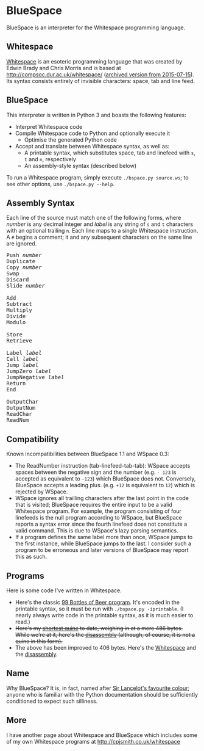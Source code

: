 # BlueSpace
BlueSpace is an interpreter for the Whitespace programming language.

## Whitespace
[Whitespace](https://en.wikipedia.org/wiki/Whitespace_%28programming_language%29) is an esoteric programming language that was created by Edwin Brady and Chris Morris and is based at http://compsoc.dur.ac.uk/whitespace/ ([archived version from 2015-07-15](https://web.archive.org/web/20150717190859/http://compsoc.dur.ac.uk/whitespace/)). Its syntax consists entirely of invisible characters: space, tab and line feed.

## BlueSpace
This interpreter is written in Python 3 and boasts the following features:
* Interpret Whitespace code
* Compile Whitespace code to Python and optionally execute it
  * Optimise the generated Python code
* Accept and translate between Whitespace syntax, as well as:
  * A printable syntax, which substitutes space, tab and linefeed with `s`, `t` and `n`, respectively
  * An assembly-style syntax (described below)

To run a Whitespace program, simply execute `./bspace.py source.ws`; to see other options, use `./bspace.py --help`.

## Assembly Syntax
Each line of the source must match one of the following forms, where *number* is any decimal integer and *label* is any string of `s` and `t` characters with an optional trailing `n`. Each line maps to a single Whitespace instruction. A `#` begins a comment; it and any subsequent characters on the same line are ignored.

<pre>
Push <i>number</i>
Duplicate
Copy <i>number</i>
Swap
Discard
Slide <i>number</i>

Add
Subtract
Multiply
Divide
Modulo

Store
Retrieve

Label <i>label</i>
Call <i>label</i>
Jump <i>label</i>
JumpZero <i>label</i>
JumpNegative <i>label</i>
Return
End

OutputChar
OutputNum
ReadChar
ReadNum
</pre>

## Compatibility
Known incompatibilities between BlueSpace 1.1 and WSpace 0.3:
* The ReadNumber instruction (tab-linefeed-tab-tab): WSpace accepts spaces between the negative sign and the number (e.g. `- 123` is accepted as equivalent to `-123`) which BlueSpace does not. Conversely, BlueSpace accepts a leading plus. (e.g. `+12` is equivalent to `12`) which is rejected by WSpace.
* WSpace ignores all trailling characters after the last point in the code that is visited; BlueSpace requires the entire input to be a valid Whitespace program. For example, the program consisting of four linefeeds is the null program according to WSpace, but BlueSpace reports a syntax error since the fourth linefeed does not constitute a valid command. This is due to WSpace's lazy parsing semantics.
* If a program defines the same label more than once, WSpace jumps to the first instance, while BlueSpace jumps to the last. I consider such a program to be erroneous and later versions of BlueSpace may report this as such.

## Programs
Here is some code I've written in Whitespace.
* Here's the classic [99 Bottles of Beer program](./99.wsp). It's encoded in the printable syntax, so it must be run with `./bspace.py -iprintable`. (I nearly always write code in the printable syntax, as it is much easier to read.)
* <s>Here's my [shortest quine](./quine-cs.ws) to date, weighing in at a mere 486 bytes. While we're at it, here's the [disassembly](./quine-cs.wsa) (although, of course, it is not a quine in this form).</s>
* The above has been improved to 406 bytes. Here's the [Whitespace](./quine-cs-3.ws) and the [disassembly](./quine-cs-3.wsa).

## Name
Why BlueSpace? It is, in fact, named after [Sir Lancelot's favourite colour](http://en.wikiquote.org/wiki/Monty_Python_and_the_Holy_Grail); anyone who is familiar with the Python documentation should be sufficiently conditioned to expect such silliness.

## More
I have another page about Whitespace and BlueSpace which includes some of my own Whitespace programs at http://cpjsmith.co.uk/whitespace
